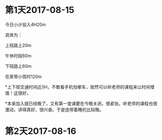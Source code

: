 # 第1天2017-08-15

今日小计投入4H20m

具体为：

上班路上20m

午休时段60m

下班路上60m

在家带小孩时120m

*上下班交通时间近3H，不敢看手机怕晕车，居然可以听老师的课程来让时间增值！这很好。

*本来加入就已经晚了，又有第一堂课要在今晚关闭，很紧张。听老师的课程也很激动，讲得真好，很兴奋。于是连带着睡的比较晚。

# 第2天2017-08-16

